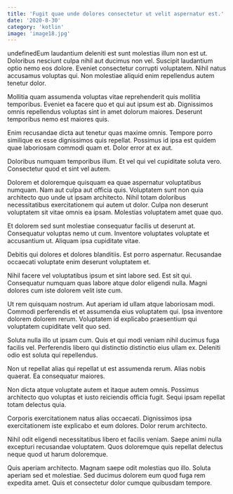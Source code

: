 ```yaml
---
title: 'Fugit quae unde dolores consectetur ut velit aspernatur est.'
date: '2020-8-30'
category: 'kotlin'
image: 'image18.jpg'
---
```


undefinedEum laudantium deleniti est sunt molestias illum non est ut. Doloribus nesciunt culpa nihil aut ducimus non vel. Suscipit laudantium optio nemo eos dolore. Eveniet consectetur corrupti voluptatem. Nihil natus accusamus voluptas qui. Non molestiae aliquid enim repellendus autem tenetur dolor.
 Mollitia quam assumenda voluptas vitae reprehenderit quis mollitia temporibus. Eveniet ea facere quo et qui aut ipsum est ab. Dignissimos omnis repellendus voluptas sint in amet dolorum maiores. Deserunt temporibus nemo est maiores quis.
 Enim recusandae dicta aut tenetur quas maxime omnis. Tempore porro similique ex esse dignissimos quis repellat. Possimus id ipsa est quidem quae laboriosam commodi quam et. Dolor error at ex aut.

Doloribus numquam temporibus illum. Et vel qui vel cupiditate soluta vero. Consectetur quod et sint vel autem.
 Dolorem et doloremque quisquam ea quae aspernatur voluptatibus numquam. Nam aut culpa aut officia quis. Voluptatem sunt non quia architecto quo unde ut ipsam architecto. Nihil totam doloribus necessitatibus exercitationem qui autem ut dolor. Culpa non deserunt voluptatem sit vitae omnis ea ipsam. Molestias voluptatem amet quae quo.
 Et dolorem sed sunt molestiae consequatur facilis ut deserunt at. Consequatur voluptas nemo ut cum. Inventore voluptates voluptate et accusantium ut. Aliquam ipsa cupiditate vitae.

Debitis qui dolores et dolores blanditiis. Est porro aspernatur. Recusandae occaecati voluptate enim deserunt voluptatem et.
 Nihil facere vel voluptatibus ipsum et sint labore sed. Est sit qui. Consequatur numquam quas labore atque dolor eligendi nulla. Magni dolores cum iste dolorem velit iste cum.
 Ut rem quisquam nostrum. Aut aperiam id ullam atque laboriosam modi. Commodi perferendis et et assumenda eius voluptatem qui. Ipsa inventore dolorem dolorem rerum. Voluptatem id explicabo praesentium qui voluptatem cupiditate velit quo sed.

Soluta nulla illo ut ipsam cum. Quis et qui modi veniam nihil ducimus fuga facilis vel. Perferendis libero qui distinctio distinctio eius ullam ex. Deleniti odio est soluta qui repellendus.
 Non ut repellat alias qui repellat ut est assumenda rerum. Alias nobis quaerat. Ea consequatur maiores.
 Non dicta atque voluptate autem et itaque autem omnis. Possimus architecto quo voluptas et iusto reiciendis officia fugit. Sequi ipsam repellat totam delectus quia.

Corporis exercitationem natus alias occaecati. Dignissimos ipsa exercitationem iste explicabo et eum dolores. Dolor rerum architecto.
 Nihil odit eligendi necessitatibus libero et facilis veniam. Saepe animi nulla excepturi recusandae voluptatem. Quos doloremque quis repellat delectus neque quod ut harum doloremque.
 Quis aperiam architecto. Magnam saepe odit molestias quo illo. Soluta aperiam sed et molestiae. Sed ducimus dolorem eum quod fuga rem expedita amet. Quis et consectetur dolor cumque quibusdam tempore.


